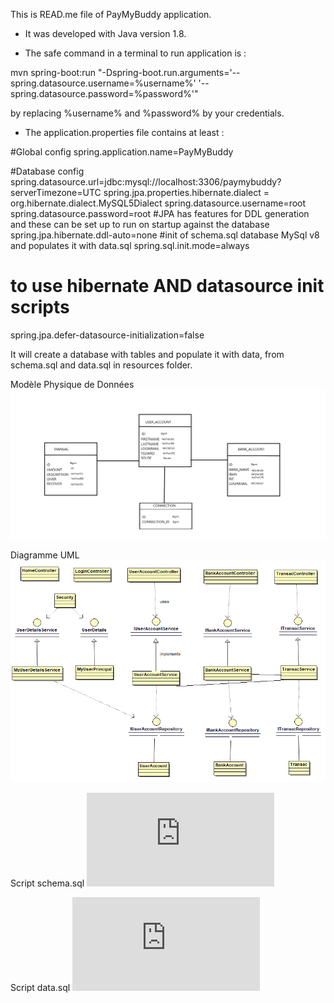 This is READ.me file of PayMyBuddy application.


- It was developed with Java version 1.8.


- The safe command in a terminal to run application is :

mvn spring-boot:run "-Dspring-boot.run.arguments='--spring.datasource.username=%username%' '--spring.datasource.password=%password%'"

by replacing %username% and %password% by your credentials.


- The application.properties file contains at least :

#Global config
spring.application.name=PayMyBuddy

#Database config
spring.datasource.url=jdbc:mysql://localhost:3306/paymybuddy?serverTimezone=UTC
spring.jpa.properties.hibernate.dialect = org.hibernate.dialect.MySQL5Dialect
spring.datasource.username=root
spring.datasource.password=root
#JPA has features for DDL generation and these can be set up to run on startup against the database
spring.jpa.hibernate.ddl-auto=none
#init of schema.sql database MySql v8 and populates it with data.sql
spring.sql.init.mode=always
# to use hibernate AND datasource init scripts
spring.jpa.defer-datasource-initialization=false


It will create a database with tables and populate it with data, from schema.sql and data.sql in resources folder.


Modèle Physique de Données
![mpd](https://github.com/jnoelOC/PayMyBuddy/blob/develop/images/Chambe_Jean-Noel_5_mpd_012022.png)

Diagramme UML
![UML diagram](https://github.com/jnoelOC/PayMyBuddy/blob/develop/images/Chambe_Jean-Noel_6_diagrammeUML_012022.png)

Script schema.sql
![schema.sql](https://github.com/jnoelOC/PayMyBuddy/tree/develop/src/main/resources/schema.sql)

Script data.sql
![data.sql](https://github.com/jnoelOC/PayMyBuddy/tree/develop/src/main/resources/data.sql)
